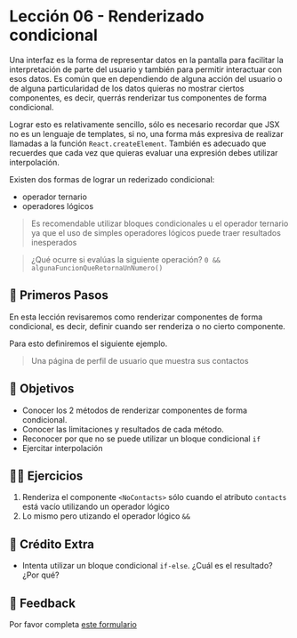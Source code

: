 # Lección 06 - Renderizado condicional

Una interfaz es la forma de representar datos en la pantalla para facilitar la interpretación de parte del usuario y también para permitir interactuar con esos datos. Es común que en dependiendo de alguna acción del usuario o de alguna particularidad de los datos quieras no mostrar ciertos componentes, es decir, querrás renderizar tus componentes de forma condicional.

Lograr esto es relativamente sencillo, sólo es necesario recordar que JSX no es un lenguaje de templates, si no, una forma más expresiva de realizar llamadas a la función `React.createElement`. También es adecuado que recuerdes que cada vez que quieras evaluar una expresión debes utilizar interpolación.

Existen dos formas de lograr un rederizado condicional:

- operador ternario
- operadores lógicos

> Es recomendable utilizar bloques condicionales u el operador ternario ya que el uso de simples operadores lógicos puede traer resultados inesperados

> ¿Qué ocurre si evalúas la siguiente operación? `0 && algunaFuncionQueRetornaUnNumero()`

## 🐾 Primeros Pasos

En esta lección revisaremos como renderizar componentes de forma condicional, es decir, definir cuando ser renderiza o no cierto componente.

Para esto definiremos el siguiente ejemplo.

> Una página de perfil de usuario que muestra sus contactos

## 🎯 Objetivos

- Conocer los 2 métodos de renderizar componentes de forma condicional.
- Conocer las limitaciones y resultados de cada método.
- Reconocer por que no se puede utilizar un bloque condicional `if`
- Ejercitar interpolación

## 🏋️‍♂️ Ejercicios

1. Renderiza el componente `<NoContacts>` sólo cuando el atributo `contacts` está vacío utilizando un operador lógico
2. Lo mismo pero utizando el operador lógico `&&`

## 💸 Crédito Extra

- Intenta utilizar un bloque condicional `if-else`. ¿Cuál es el resultado? ¿Por qué?


## 📣 Feedback
Por favor completa [este formulario](https://docs.google.com/forms/d/e/1FAIpQLSfVXaAKvJ7aj_de08YTet3g4Go5FV7QrI9TJWkYI1UDg1KW6A/viewform?usp=pp_url&entry.1045988887=Lección%2006)